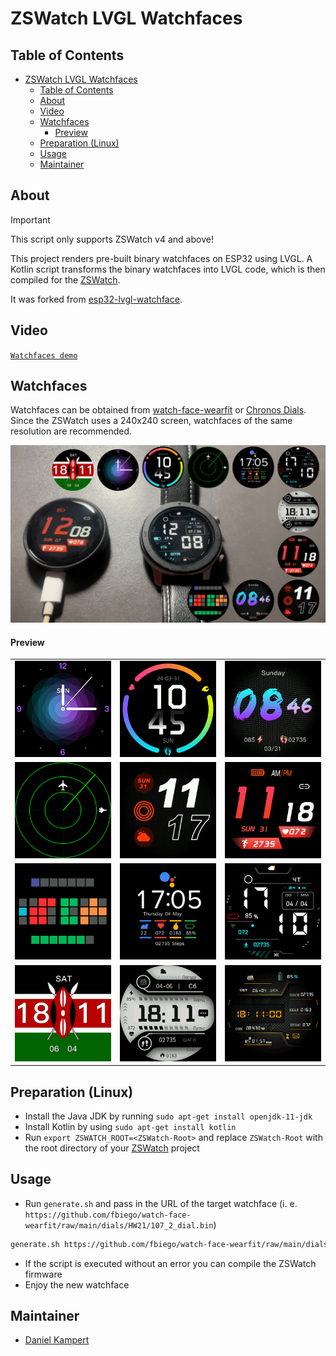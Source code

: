 # ZSWatch LVGL Watchfaces

## Table of Contents

- [ZSWatch LVGL Watchfaces](#zswatch-lvgl-watchfaces)
  - [Table of Contents](#table-of-contents)
  - [About](#about)
  - [Video](#video)
  - [Watchfaces](#watchfaces)
      - [Preview](#preview)
  - [Preparation (Linux)](#preparation-linux)
  - [Usage](#usage)
  - [Maintainer](#maintainer)

## About

> [!IMPORTANT]
> This script only supports ZSWatch v4 and above!

This project renders pre-built binary watchfaces on ESP32 using LVGL. A Kotlin script transforms the binary watchfaces into LVGL code, which is then compiled for the [ZSWatch](https://github.com/jakkra/ZSWatch).

It was forked from [esp32-lvgl-watchface](https://github.com/fbiego/esp32-lvgl-watchface).

## Video

[`Watchfaces demo`](https://youtu.be/lvRsTp9v6_k)

## Watchfaces

Watchfaces can be obtained from [watch-face-wearfit](https://github.com/fbiego/watch-face-wearfit) or [Chronos Dials](https://chronos.ke/dials). Since the ZSWatch uses a 240x240 screen, watchfaces of the same resolution are recommended.

!["LVGL watchface"](esp32_lvgl_watchface.png "watchface") 

#### Preview

| | | |
| -- | -- | -- |
| !["Analog"](previews/75_2_dial/watchface.png "75_2_dial") | !["Shadow"](previews/34_2_dial/watchface.png "34_2_dial") | !["Blue"](previews/79_2_dial/watchface.png "79_2_dial") |
| !["Radar"](previews/radar/watchface.png "radar") | !["Outline"](previews/116_2_dial/watchface.png "116_2_dial") | !["Red"](previews/756_2_dial/watchface.png "756_2_dial") |
| !["Tix"](previews/tix_resized/watchface.png "tix_resized") | !["Pixel"](previews/pixel_resized/watchface.png "pixel_resized") | !["Smart"](previews/smart_resized/watchface.png "smart_resized") |
| !["Kenya"](previews/kenya/watchface.png "kenya") | !["B & W"](previews/b_w_resized/watchface.png "b_w_resized") | !["WFB"](previews/wfb_resized/watchface.png "wfb_resized") |

## Preparation (Linux)

- Install the Java JDK by running `sudo apt-get install openjdk-11-jdk` 
- Install Kotlin by using `sudo apt-get install kotlin`
- Run `export ZSWATCH_ROOT=<ZSWatch-Root>` and replace `ZSWatch-Root` with the root directory of your [ZSWatch](https://github.com/jakkra/ZSWatch) project

## Usage

- Run `generate.sh` and pass in the URL of the target watchface (i. e. `https://github.com/fbiego/watch-face-wearfit/raw/main/dials/HW21/107_2_dial.bin`)

```sh
generate.sh https://github.com/fbiego/watch-face-wearfit/raw/main/dials/HW21/107_2_dial.bin
```

- If the script is executed without an error you can compile the ZSWatch firmware
- Enjoy the new watchface


## Maintainer

- [Daniel Kampert](mailto:daniel.kameprt@kampis-elektroecke.de)
